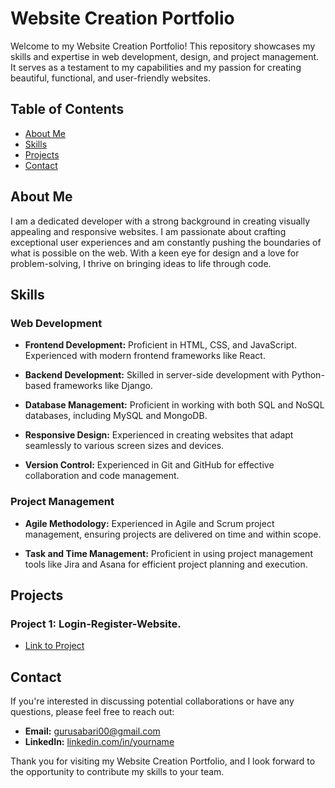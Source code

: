 # Website Creation Portfolio

Welcome to my Website Creation Portfolio! This repository showcases my skills and expertise in web development, design, and project management. It serves as a testament to my capabilities and my passion for creating beautiful, functional, and user-friendly websites.

## Table of Contents

- [About Me](#about-me)
- [Skills](#skills)
- [Projects](#projects)
- [Contact](#contact)

## About Me

I am a dedicated developer with a strong background in creating visually appealing and responsive websites. I am passionate about crafting exceptional user experiences and am constantly pushing the boundaries of what is possible on the web. With a keen eye for design and a love for problem-solving, I thrive on bringing ideas to life through code.

## Skills

### Web Development

- **Frontend Development:** Proficient in HTML, CSS, and JavaScript. Experienced with modern frontend frameworks like React.

- **Backend Development:** Skilled in server-side development with Python-based frameworks like Django.

- **Database Management:** Proficient in working with both SQL and NoSQL databases, including MySQL and MongoDB.

- **Responsive Design:** Experienced in creating websites that adapt seamlessly to various screen sizes and devices.

- **Version Control:** Experienced in Git and GitHub for effective collaboration and code management.


### Project Management

- **Agile Methodology:** Experienced in Agile and Scrum project management, ensuring projects are delivered on time and within scope.

- **Task and Time Management:** Proficient in using project management tools like Jira and Asana for efficient project planning and execution.

## Projects

### Project 1: Login-Register-Website.

- [Link to Project](https://github.com/Sabarinathan-R/Login-Register-Website)



## Contact

If you're interested in discussing potential collaborations or have any questions, please feel free to reach out:

- **Email:** gurusabari00@gmail.com
- **LinkedIn:** [linkedin.com/in/yourname](https://linkedin.com/in/sabarinathan-profile)


Thank you for visiting my Website Creation Portfolio, and I look forward to the opportunity to contribute my skills to your team.
